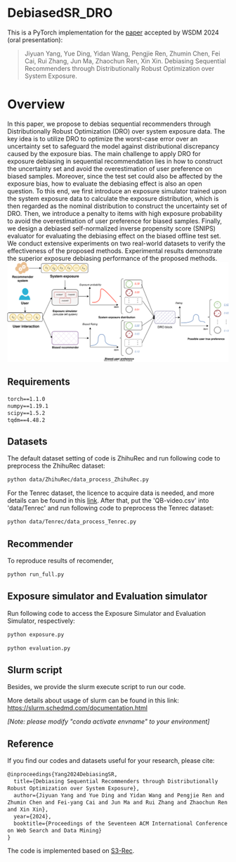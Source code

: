 
# DebiasedSR_DRO
This is a PyTorch implementation for the [paper](https://arxiv.org/abs/2312.07036) accepted by WSDM 2024 (oral presentation):
> Jiyuan Yang, Yue Ding, Yidan Wang, Pengjie Ren, Zhumin Chen, Fei Cai, Rui Zhang, Jun Ma, Zhaochun Ren, Xin Xin. Debiasing Sequential Recommenders through Distributionally Robust Optimization over System Exposure.


# Overview

In this paper, we propose to debias sequential recommenders through Distributionally Robust Optimization (DRO) over system exposure data.
The key idea is to utilize DRO to optimize the worst-case error over an uncertainty set to safeguard the model against distributional discrepancy caused by the exposure bias. 
The main challenge to apply DRO for exposure debiasing in sequential recommendation lies in how to construct the uncertainty set and avoid the overestimation of user preference on biased samples. Moreover, since the test set could also be affected by the exposure bias, how to evaluate the debiasing effect is also an open question.
To this end, we first introduce an exposure simulator trained upon the system exposure data to calculate the exposure distribution, which is then regarded as the nominal distribution to construct the uncertainty set of DRO. Then, we introduce a penalty to items with high exposure probability to avoid the overestimation of user preference for biased samples. 
Finally, we design a debiased self-normalized inverse propensity score (SNIPS) evaluator for evaluating the debiasing effect on the biased offline test set. 
We conduct extensive experiments on two real-world datasets to verify the effectiveness of the proposed methods. Experimental results demonstrate the superior exposure debiasing performance of the proposed methods. 
![http-bw](assets/DRO.svg)

## Requirements
```
torch==1.1.0
numpy==1.19.1
scipy==1.5.2
tqdm==4.48.2
```

## Datasets
The default dataset setting of code is ZhihuRec and run following code to preprocess the ZhihuRec dataset:
```bash
python data/ZhihuRec/data_process_ZhihuRec.py
```

For the Tenrec dataset, the licence to acquire data is needed, and more details can be found in this [link](https://github.com/yuangh-x/2022-NIPS-Tenrec). 
After that, put the 'QB-video.csv' into 'data/Tenrec' and run following code to preprocess the Tenrec dataset:
```bash
python data/Tenrec/data_process_Tenrec.py
```

## Recommender
To reproduce results of recomender,
```bash
python run_full.py
```

## Exposure simulator and Evaluation simulator
Run following code to access the Exposure Simulator and Evaluation Simulator, respectively:
```bash
python exposure.py
```
```bash
python evaluation.py
```

## Slurm script

Besides, we provide the slurm execute script to run our code.

More details about usage of slurm can be found in this link: https://slurm.schedmd.com/documentation.html

*[Note: please modify  "conda activate envname" to your environment]*



## Reference
If you find our codes and datasets useful for your research, please cite:
```
@inproceedings{Yang2024DebiasingSR,
  title={Debiasing Sequential Recommenders through Distributionally Robust Optimization over System Exposure},
  author={Jiyuan Yang and Yue Ding and Yidan Wang and Pengjie Ren and Zhumin Chen and Fei-yang Cai and Jun Ma and Rui Zhang and Zhaochun Ren and Xin Xin},
  year={2024},
  booktitle={Proceedings of the Seventeen ACM International Conference on Web Search and Data Mining}
}
```
The code is implemented based on [S3-Rec](https://github.com/RUCAIBox/CIKM2020-S3Rec).

